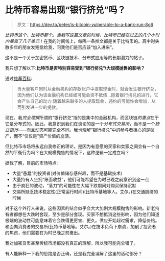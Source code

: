 # 比特币容易出现“银行挤兑”吗？

> 原文：<https://dev.to/peter/is-bitcoin-vulnerable-to-a-bank-run-8g6>

*比特币这个，比特币那个。*当我写这篇文章的时候，比特币已经在过去的*几个小时内暴涨了几千美元*！在我的时间线上，每隔一条推文都是关于比特币的。高中时失散多年的朋友发短信给我，问我他们是否应该“加入进来”。

这不是一个关于加密货币、区块链技术、分布式应用等的长期潜力的帖子。

我只想了解以下:**比特币是否特别容易受到“银行挤兑”/大规模抛售的影响？**

通过[维基百科](https://en.wikipedia.org/wiki/Bank_run):

> 当大量客户同时从金融机构的存款账户中提取现金时，就会发生银行挤兑，因为他们认为该金融机构已经或可能会资不抵债...随着银行挤兑的进行，它会产生自己的动力:随着越来越多的人提取现金，违约的可能性会增加，从而引发进一步的提款。

现在，我*完全理解*所谓的“银行挤兑”指的是集中的金融机构，而区块链*的重点*在于它是分布式的。因此，我意识到我们在谈论的是一个*分布式交易所*，而不是一个*独立银行*——而且动态可能完全不同。我也理解“银行挤兑”中的参与者担心的是破产，而不“仅仅是”资产价值的崩溃。

但比特币市场将永远自我修正的理论，是因为有意愿的买家和卖家之间会有一个自然的平衡行为吗？在大规模抛售的情况下，这种逻辑一定成立吗？

据我了解，目前的市场特点:

*   大量“愚蠢”的投资者(对价值储存感兴趣，而不是基础技术)
*   大量持有人坐拥“账面收益”，他们可能希望在为时已晚之前意识到这一点
*   由于疯狂的波动，“落刀”的可能性在大幅下跌期间对购买保持沉默
*   交易所缺乏技术稳定性(正常运行时间)(比特币基地等人。艾尔。)在交通拥挤的时候

对于这个外行人来说，这些因素的结合似乎会大大加剧大规模抛售的影响。新老持有者都想在大跌时套现，至少是部分套现。买家不想抵消这些影响，因为他们知道极端的波动性可能意味着它会跌得更厉害、更久。供应开始超过需求，降低价格。和面向消费者的交易所(比特币基地等。艾尔。)在技术负荷下崩溃，加剧了投资者的焦虑，他们需要在为时已晚之前撤出。

我对加密货币甚至传统市场都没有真正的理解，所以我可能完全错了。

有人能解释一下我的思路是否正确，还是我完全误解了这里的活动部分？